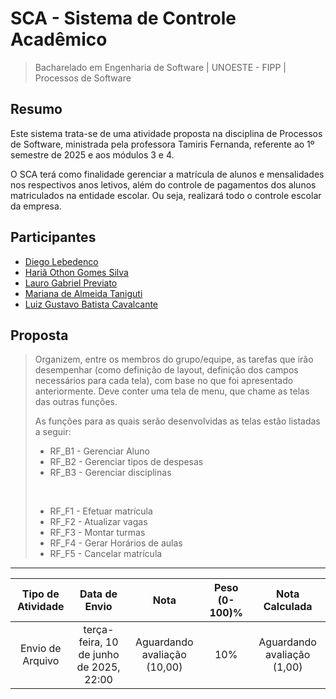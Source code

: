 # SCA - Sistema de Controle Acadêmico
> Bacharelado em Engenharia de Software | UNOESTE - FIPP | Processos de Software

## Resumo
Este sistema trata-se de uma atividade proposta na disciplina de Processos de Software, ministrada pela professora Tamiris Fernanda, referente ao 1º semestre de 2025 e aos módulos 3 e 4.

O SCA terá como finalidade gerenciar a matrícula de alunos e mensalidades nos respectivos anos letivos, além do controle de pagamentos dos alunos matriculados na entidade escolar. Ou seja, realizará todo o controle escolar da empresa.

## Participantes
- [Diego Lebedenco](https://github.com/Lebedenco)
- [Hariã Othon Gomes Silva](https://github.com/hariaot99)
- [Lauro Gabriel Previato](https://github.com/LauroPreviato)
- [Mariana de Almeida Taniguti](https://github.com/MarianaTaniguti138)
- [Luiz Gustavo Batista Cavalcante](https://github.com/LUIZGCAVALCANTE)

## Proposta
> Organizem, entre os membros do grupo/equipe, as tarefas que irão desempenhar (como definição de layout, definição dos campos necessários para cada tela), com base no que foi apresentado anteriormente. Deve conter uma tela de menu, que chame as telas das outras funções.
> 
> As funções para as quais serão desenvolvidas as telas estão listadas a seguir:
> 
> - RF_B1 - Gerenciar Aluno
> - RF_B2 - Gerenciar tipos de despesas
> - RF_B3 - Gerenciar disciplinas
> <br />
> 
> - RF_F1 - Efetuar matrícula
> - RF_F2 - Atualizar vagas
> - RF_F3 - Montar turmas
> - RF_F4 - Gerar Horários de aulas
> - RF_F5 - Cancelar matrícula

---

<table>
    <thead>
        <th>Tipo de Atividade</th>
        <th>Data de Envio</th>
        <th>Nota</th>
        <th>Peso (0-100)%</th>
        <th>Nota Calculada</th>
    </thead>
    <tbody align="center">
        <tr>
            <td>Envio de Arquivo</td>
            <td>terça-feira, 10 de junho de 2025, 22:00</td>
            <td>Aguardando avaliação (10,00)</td>
            <td>10%</td>
            <td>Aguardando avaliação (1,00)</td>
        </tr>
    </tbody>
</table>
